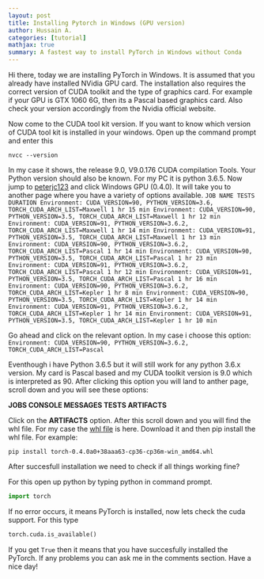 ```yaml
---
layout: post
title: Installing Pytorch in Windows (GPU version)
author: Hussain A.
categories: [tutorial]
mathjax: true
summary: A fastest way to install PyTorch in Windows without Conda
---
```


Hi there, today we are installing PyTorch in Windows. It is assumed that you already have installed NVidia GPU card. 
The installation also requires the correct version of CUDA toolkit and the type of graphics card. For example if your 
GPU is GTX 1060 6G, then its a Pascal based graphics card. Also check your version accordingly from the Nvidia official website. 

Now come to the CUDA tool kit version. If you want to know which version of CUDA tool kit is installed in your windows. Open up the command prompt and enter this

`nvcc --version`

In my case it shows, the release 9.0, V9.0.176 CUDA compilation Tools. Your Python version should also be known. For my PC it is 
python 3.6.5. Now jump to [peterjc123](https://github.com/peterjc123/pytorch-scripts) and click Windows GPU (0.4.0). It will 
take you to another page where you have a variety of options available.
`JOB NAME TESTS DURATION
Environment: CUDA_VERSION=90, PYTHON_VERSION=3.6, TORCH_CUDA_ARCH_LIST=Maxwell
1 hr 15 min
Environment: CUDA_VERSION=90, PYTHON_VERSION=3.5, TORCH_CUDA_ARCH_LIST=Maxwell
1 hr 12 min
Environment: CUDA_VERSION=91, PYTHON_VERSION=3.6.2, TORCH_CUDA_ARCH_LIST=Maxwell
1 hr 14 min
Environment: CUDA_VERSION=91, PYTHON_VERSION=3.5, TORCH_CUDA_ARCH_LIST=Maxwell
1 hr 13 min
Environment: CUDA_VERSION=90, PYTHON_VERSION=3.6.2, TORCH_CUDA_ARCH_LIST=Pascal
1 hr 14 min
Environment: CUDA_VERSION=90, PYTHON_VERSION=3.5, TORCH_CUDA_ARCH_LIST=Pascal
1 hr 23 min
Environment: CUDA_VERSION=91, PYTHON_VERSION=3.6.2, TORCH_CUDA_ARCH_LIST=Pascal
1 hr 12 min
Environment: CUDA_VERSION=91, PYTHON_VERSION=3.5, TORCH_CUDA_ARCH_LIST=Pascal
1 hr 16 min
Environment: CUDA_VERSION=90, PYTHON_VERSION=3.6.2, TORCH_CUDA_ARCH_LIST=Kepler
1 hr 8 min
Environment: CUDA_VERSION=90, PYTHON_VERSION=3.5, TORCH_CUDA_ARCH_LIST=Kepler
1 hr 14 min
Environment: CUDA_VERSION=91, PYTHON_VERSION=3.6.2, TORCH_CUDA_ARCH_LIST=Kepler
1 hr 14 min
Environment: CUDA_VERSION=91, PYTHON_VERSION=3.5, TORCH_CUDA_ARCH_LIST=Kepler
1 hr 10 min`
 
 Go ahead and click on the relevant option. In my case i choose this option:
 `Environment: CUDA_VERSION=90, PYTHON_VERSION=3.6.2, TORCH_CUDA_ARCH_LIST=Pascal`
 
Eventhough i have Python 3.6.5 but it will still work for any python 3.6.x version. My card is Pascal based and my CUDA toolkit
version is 9.0 which is interpreted as 90. After clicking this option you will land to anther page, scroll down and you will see
these options: 

**JOBS CONSOLE MESSAGES  TESTS  ARTIFACTS**

Click on the **ARTIFACTS** option. After this scroll down and you will find the whl file. For my case the [whl file](https://ci.appveyor.com/api/buildjobs/qva8hdw9i353j50i/artifacts/output%2Ftorch-0.4.0a0%2B38aaa63-cp36-cp36m-win_amd64.whl)
is here. Download it and then pip install the whl file. For example:

`pip install torch-0.4.0a0+38aaa63-cp36-cp36m-win_amd64.whl`

After succesfull installation we need to check if all things working fine?

For this open up python by typing python in command prompt.

```python
import torch
```
If no error occurs, it means PyTorch is installed, now lets check the cuda support. For this type

```python
torch.cuda.is_available()
```
If you get `True` then it means that you have succesfully installed the PyTorch. If any problems you can ask me in the comments section. Have a nice day!




